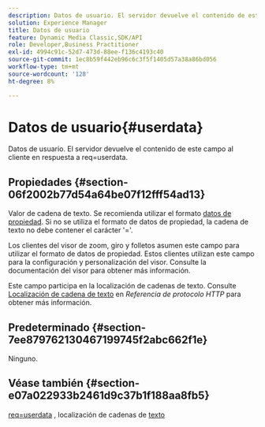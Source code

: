 ```yaml
---
description: Datos de usuario. El servidor devuelve el contenido de este campo al cliente en respuesta a req=userdata.
solution: Experience Manager
title: Datos de usuario
feature: Dynamic Media Classic,SDK/API
role: Developer,Business Practitioner
exl-id: 4994c91c-52d7-473d-88ee-f136c4193c40
source-git-commit: 1ec8b59f442eb96c6c3f5f1405d57a38a86bd056
workflow-type: tm+mt
source-wordcount: '128'
ht-degree: 8%

---
```


# Datos de usuario{#userdata}

Datos de usuario. El servidor devuelve el contenido de este campo al cliente en respuesta a req=userdata.

## Propiedades {#section-06f2002b77d54a64be07f12fff54ad13}

Valor de cadena de texto. Se recomienda utilizar el formato [datos de propiedad](/help/aem-is-ir-api/is-api/image-catalog/image-serving-api-ref/c-image-catalog-reference/c-overview/c-common-data-types/r-property-data.md). Si no se utiliza el formato de datos de propiedad, la cadena de texto no debe contener el carácter &#39;=&#39;.

Los clientes del visor de zoom, giro y folletos asumen este campo para utilizar el formato de datos de propiedad. Estos clientes utilizan este campo para la configuración y personalización del visor. Consulte la documentación del visor para obtener más información.

Este campo participa en la localización de cadenas de texto. Consulte [Localización de cadena de texto](/help/aem-is-ir-api/is-api/http-ref/image-serving-api-ref/c-http-protocol-reference/c-syntax-and-features/r-text-string-localization.md) en *Referencia de protocolo HTTP* para obtener más información.

## Predeterminado {#section-7ee879762130467199745f2abc662f1e}

Ninguno.

## Véase también {#section-e07a022933b2461d9c37b1f188aa8fb5}

[req=userdata](/help/aem-is-ir-api/is-api/http-ref/image-serving-api-ref/c-http-protocol-reference/c-command-reference/r-req/r-req.md) , localización de cadenas de  [texto](/help/aem-is-ir-api/is-api/http-ref/image-serving-api-ref/c-http-protocol-reference/c-syntax-and-features/r-text-string-localization.md)

